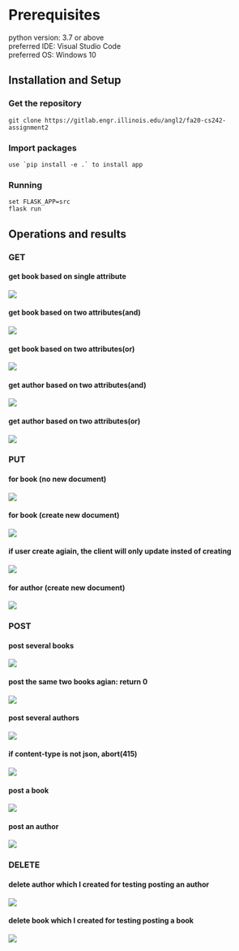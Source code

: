 # Prerequisites

python version: 3.7 or above  
preferred IDE: Visual Studio Code  
preferred OS: Windows 10

## Installation and Setup

### Get the repository

    git clone https://gitlab.engr.illinois.edu/angl2/fa20-cs242-assignment2
    
### Import packages

    use `pip install -e .` to install app

<div style="page-break-after: always;"></div>

### Running

    set FLASK_APP=src 
    flask run

## Operations and results

### GET

#### get book based on single attribute

![](images/get1.png)

#### get book based on two attributes(and)

![](images/get2.png)

#### get book based on two attributes(or)

![](images/get3.png)

#### get author based on two attributes(and)

![](images/get4.png)

#### get author based on two attributes(or)

![](images/get5.png)

### PUT

#### for book (no new document)

![](images/put1.png)

#### for book (create new document)

![](images/put2.png)

#### if user create agiain, the client will only update insted of creating

![](images/put3.png)

#### for author (create new document)

![](images/put4.png)

### POST

#### post several books

![](images/post2.png)

#### post the same two books agian: return 0

![](images/post3.png)

#### post several authors

![](images/post1.png)

#### if content-type is not json, abort(415)

![](images/post4.png)

#### post a book

![](images/post5.png)

#### post an author
![](images/post6.png)

### DELETE

#### delete author which I created for testing posting an author

![](images/delete1.png)

#### delete book which I created for testing posting a book

![](images/delete2.png)
